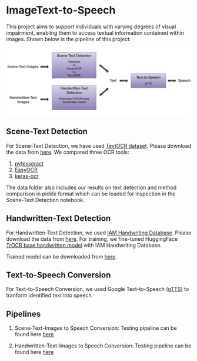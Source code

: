 # ImageText-to-Speech
This project aims to support individuals with varying degrees of visual impairment, enabling them to access textual information contained within images. Shown below is the pipeline of this project:


![img](https://github.com/rupalsaxena/ImageText-to-Speech/blob/main/plots/workflow.png)

## Scene-Text Detection
For Scene-Text Detection, we have used [TextOCR dataset](https://textvqa.org/textocr/). Please download the data from [here](https://uzh-my.sharepoint.com/personal/konstantina_timoleon_uzh_ch/_layouts/15/onedrive.aspx?id=%2Fpersonal%2Fkonstantina%5Ftimoleon%5Fuzh%5Fch%2FDocuments%2F3rd%20Semester%2FEssentials%20in%20Text%20and%20Speech%20Processing%2Fscene%5Ftext%5Fdetection%5Fdata&ga=1).
We compared three OCR tools:

1. [pytesseract](https://pypi.org/project/pytesseract/)
2. [EasyOCR](https://www.jaided.ai/easyocr/tutorial/)
3. [keras-ocr](https://keras-ocr.readthedocs.io/en/latest/)

The data folder also includes our results on text detection and method comparison in pickle format which can be loaded for inspection in the Scene-Text Detection notebook.

## Handwritten-Text Detection
For Handwritten-Text Detection, we used [IAM Handwriting Database](https://fki.tic.heia-fr.ch/databases/iam-handwriting-database#icdar02). Please download the data from [here](https://drive.google.com/drive/folders/1wyugoG02loRRZxBy1lSlxGP9iUIylUof). For training, we fine-tuned HuggingFace [TrOCR base handwritten model](https://arxiv.org/abs/2109.10282) with IAM Handwriting Database. 

Trained model can be downloaded from [here](https://drive.google.com/drive/folders/1zyJJtwI9xbyJJVeXs3k7xxDTXL08XnGI). 

## Text-to-Speech Conversion
For Text-to-Speech Conversion, we used Google Text-to-Speech ([gTTS](https://gtts.readthedocs.io/en/latest/)) to tranform identified text into speech.

## Pipelines
1. Scene-Text-Images to Speech Conversion: Testing pipeline can be found here [here](https://github.com/rupalsaxena/ImageText-to-Speech/blob/main/pipeline_std.py)

2. Handwritten-Text-Images to Speech Conversion: Testing pipeline can be found here [here](https://github.com/rupalsaxena/ImageText-to-Speech/blob/main/pipeline_htd.py)
